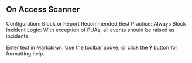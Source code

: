 ## On Access Scanner

Configuration: Block or Report
Recommended Best Practice: Always Block
Incident Logic: With exception of PUAs, all events should be raised as incidents.

Enter text in [Markdown](http://daringfireball.net/projects/markdown/). Use the toolbar above, or click the **?** button for formatting help.
